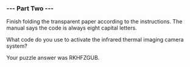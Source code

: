 ### --- Part Two ---
Finish folding the transparent paper according to the instructions. The manual says the code is always eight capital letters.

What code do you use to activate the infrared thermal imaging camera system?

Your puzzle answer was RKHFZGUB.